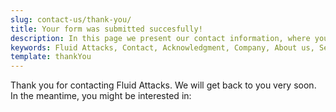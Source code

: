 ```yaml
---
slug: contact-us/thank-you/
title: Your form was submitted succesfully!
description: In this page we present our contact information, where you can get further details about our products, services or request a job if you are interested in working with us. In this page we display an acknowledgment message after a successful contact request.
keywords: Fluid Attacks, Contact, Acknowledgment, Company, About us, Security.
template: thankYou
---
```


Thank you for contacting Fluid Attacks. We will get back to you very soon.
In the meantime, you might be interested in:
